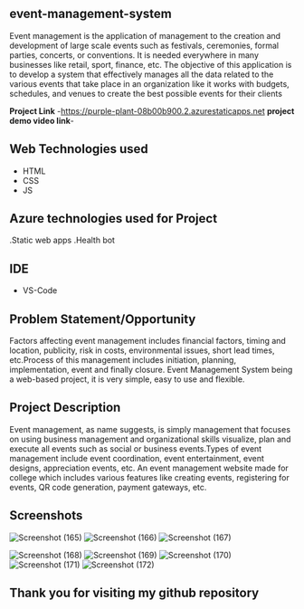 ## event-management-system
Event management is the application of management to the creation and development of large scale events such as festivals, ceremonies, formal parties, concerts, or conventions. It is needed everywhere in many businesses like retail, sport, finance, etc. The objective of this application is to develop a system that effectively manages all the data related to the various events that take place in an organization like it works with budgets, schedules, and venues to create the best possible events for their clients

**Project Link** -https://purple-plant-08b00b900.2.azurestaticapps.net
**project demo video link**-

## Web Technologies used 
- HTML
- CSS
- JS 
## Azure technologies used for Project
.Static web apps
.Health bot

## IDE
- VS-Code
## Problem Statement/Opportunity
Factors affecting event management includes financial factors, timing and location, publicity, risk in costs, environmental issues, short lead times, etc.Process of this management includes initiation, planning, implementation, event and finally closure.
Event Management System being a web-based project, it is very simple, easy to use and flexible.

## Project Description
Event management, as name suggests, is simply management that focuses on using business management and organizational skills visualize, plan and execute all events such as social or business events.Types of event management include event coordination, event entertainment, event designs, appreciation events, etc.
An event management website made for college which includes various features like creating events, registering for events, QR code generation, payment gateways, etc.

## Screenshots
![Screenshot (165)](https://user-images.githubusercontent.com/124521963/226082419-a7877567-d125-4ff1-8dda-f495e21b5257.png)
![Screenshot (166)](https://user-images.githubusercontent.com/124521963/226082420-0225d7e5-778a-4fed-9de6-606735c7f829.png)
![Screenshot (167)](https://user-images.githubusercontent.com/124521963/226082422-66c8ce94-64f3-407f-8a57-0f02758241b2.png)

![Screenshot (168)](https://user-images.githubusercontent.com/124521963/226082432-5f07e00f-8821-432d-a4ba-a807b3107e69.png)
![Screenshot (169)](https://user-images.githubusercontent.com/124521963/226082435-a4314fc6-9249-4437-8161-1d69bc580005.png)
![Screenshot (170)](https://user-images.githubusercontent.com/124521963/226082449-bb983238-0fa1-4b18-9a3e-a44e0bf45c10.png)
![Screenshot (171)](https://user-images.githubusercontent.com/124521963/226082455-ed2b20c5-5c90-40ef-a579-ea7efa636a46.png)
![Screenshot (172)](https://user-images.githubusercontent.com/124521963/226082464-1407644a-2dfc-437d-9aa0-ac9ce064abc4.png)

## Thank you for visiting my github repository


